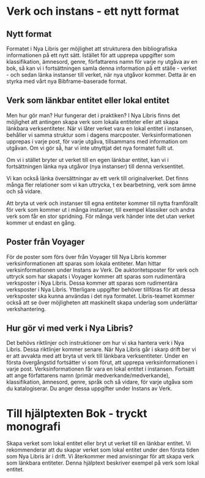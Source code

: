 
# Verk och instans - ett nytt format

## Nytt format
Formatet i Nya Libris ger möjlighet att strukturera den bibliografiska informationen på ett nytt sätt. Istället för att upprepa uppgifter som klassifikation, ämnesord, genre, författarens namn för varje ny utgåva av en bok, så kan vi i fortsättningen samla denna information på ett ställe - verket - och sedan länka instanser till verket, när nya utgåvor kommer. Detta är en styrka med vårt nya Bibframe-baserade format.

## Verk som länkbar entitet eller lokal entitet
Men hur gör man? Hur fungerar det i praktiken? I Nya Libris finns det möjlighet att antingen skapa verk som lokala entiteter eller att skapa länkbara verksentiteter. När vi låter verket vara en lokal entitet i instansen, behåller vi samma struktur som i dagens marcposter. Verksinformationen upprepas i varje post, för varje utgåva, tillsammans med information om utgåvan. Om vi gör så, har vi inte utnyttjat det nya formatet fullt ut. 

Om vi i stället bryter ut verket till en egen länkbar entitet, kan vi i fortsättningen länka nya utgåvor (nya instanser) till denna verksentitet. 

Vi kan också länka översättningar av ett verk till originalverket. Det finns många fler relationer som vi kan uttrycka, t ex bearbetning, verk som ämne och så vidare.

Att bryta ut verk och instanser till egna entiteter kommer till nytta framförallt för verk som kommer ut i många instanser, till exempel klassiker och andra verk som får en stor spridning. För många verk händer inte det utan verket kommer ut endast en gång. 

## Poster från Voyager
För de poster som förs över från Voyager till Nya Libris kommer verksinformationen att sparas som lokala entiteter. Man hittar verksinformationen under Instans av Verk. De auktoritetsposter för verk och uttryck som har skapats i Voyager kommer att sparas som rudimentära verksposter i Nya Libris. Dessa kommer att sparas som rudimentära verksposter i Nya Libris. Ytterligare uppgifter behöver tillföras för att dessa verksposter ska kunna användas i det nya formatet. Libris-teamet kommer också att se över möjligheten att maskinellt skapa underlag som underlättar verkshantering. 

## Hur gör vi med verk i Nya Libris?
Det behövs riktlinjer och instruktioner om hur vi ska hantera verk i Nya Libris. Dessa riktlinjer kommer senare. När Nya Libris går i skarp drift ber vi er att avvakta med att bryta ut verk till länkbara verksentiteter. Under en första övergångstid fortsätter vi som förut, att upprepa verksinformationen i varje post. Verksinformationen får vara en lokal entitet i instansen. Fortsätt att ange författarens namn (primär medverkande/medverkande), klassifikation, ämnesord, genre, språk och så vidare, för varje utgåva som du katalogiserar. Du anger dessa uppgifter under Instans av Verk. 



# Till hjälptexten Bok - tryckt monografi


Skapa verket som lokal entitet eller bryt ut verket till en länkbar entitet. Vi rekommenderar att du skapar verket som lokal entitet under den första tiden som Nya Libris är i drift. Vi återkommer med anvisningar för att skapa verk som länkbara entiteter. Denna hjälptext beskriver exempel på verk som lokal entitet.
